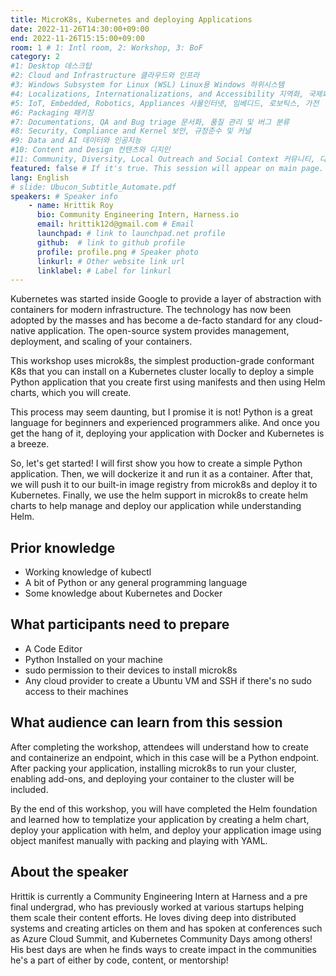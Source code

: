 ```yaml
---
title: MicroK8s, Kubernetes and deploying Applications
date: 2022-11-26T14:30:00+09:00
end: 2022-11-26T15:15:00+09:00
room: 1 # 1: Intl room, 2: Workshop, 3: BoF
category: 2
#1: Desktop 데스크탑
#2: Cloud and Infrastructure 클라우드와 인프라
#3: Windows Subsystem for Linux (WSL) Linux용 Windows 하위시스템
#4: Localizations, Internationalizations, and Accessibility 지역화, 국제화 및 접근성
#5: IoT, Embedded, Robotics, Appliances 사물인터넷, 임베디드, 로보틱스, 가전
#6: Packaging 패키징
#7: Documentations, QA and Bug triage 문서화, 품질 관리 및 버그 분류
#8: Security, Compliance and Kernel 보안, 규정준수 및 커널
#9: Data and AI 데이터와 인공지능
#10: Content and Design 컨텐츠와 디지인
#11: Community, Diversity, Local Outreach and Social Context 커뮤니티, 다양성, 지역 사회 협력과 사회적 관점
featured: false # If it's true. This session will appear on main page.
lang: English
# slide: Ubucon_Subtitle_Automate.pdf
speakers: # Speaker info
    - name: Hrittik Roy
      bio: Community Engineering Intern, Harness.io
      email: hrittik12d@gmail.com # Email
      launchpad: # link to launchpad.net profile
      github:  # link to github profile
      profile: profile.png # Speaker photo
      linkurl: # Other website link url
      linklabel: # Label for linkurl
---
```


Kubernetes was started inside Google to provide a layer of abstraction with containers for modern infrastructure. The technology has now been adopted by the masses and has become a de-facto standard for any cloud-native application. The open-source system provides management, deployment, and scaling of your containers.

This workshop uses microk8s, the simplest production-grade conformant K8s that you can install on a Kubernetes cluster locally to deploy a simple Python application that you create first using manifests and then using Helm charts, which you will create.

This process may seem daunting, but I promise it is not! Python is a great language for beginners and experienced programmers alike. And once you get the hang of it, deploying your application with Docker and Kubernetes is a breeze. 

So, let's get started! I will first show you how to create a simple Python application. Then, we will dockerize it and run it as a container. After that, we will push it to our built-in image registry from microk8s and deploy it to Kubernetes. Finally, we use the helm support in microk8s to create helm charts to help manage and deploy our application while understanding Helm. 

## Prior knowledge
- Working knowledge of kubectl
- A bit of Python or any general programming language 
- Some knowledge about Kubernetes and Docker

## What participants need to prepare
- A Code Editor 
- Python Installed on your machine 
- sudo permission to their devices to install microk8s
- Any cloud provider to create a Ubuntu VM and SSH if there's no sudo access to their machines

## What audience can learn from this session
After completing the workshop, attendees will understand how to create and containerize an endpoint, which in this case will be a Python endpoint. After packing your application, installing microk8s to run your cluster, enabling add-ons, and deploying your container to the cluster will be included. 

By the end of this workshop, you will have completed the Helm foundation and learned how to templatize your application by creating a helm chart, deploy your application with helm, and deploy your application image using object manifest manually with packing and playing with YAML.

## About the speaker
Hrittik is currently a Community Engineering Intern at Harness and a pre final undergrad, who has previously worked at various startups helping them scale their content efforts. He loves diving deep into distributed systems and creating articles on them and has spoken at conferences such as Azure Cloud Summit, and Kubernetes Community Days among others! His best days are when he finds ways to create impact in the communities he's a part of either by code, content, or mentorship!